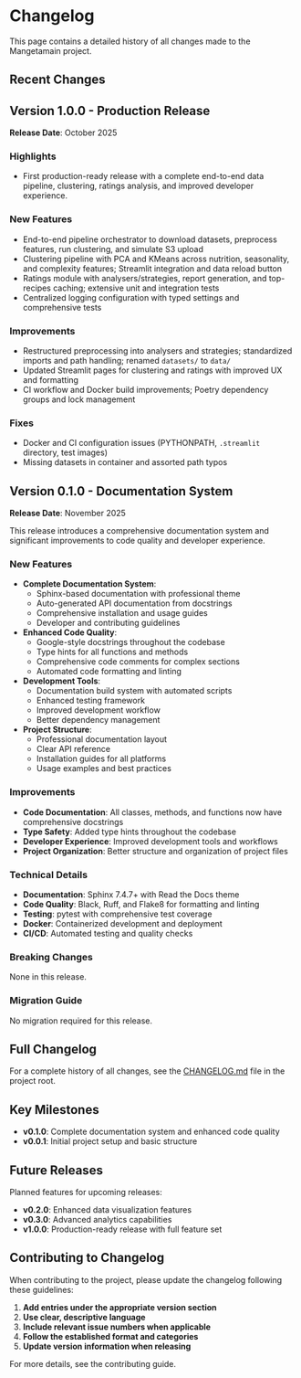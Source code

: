 # Changelog

This page contains a detailed history of all changes made to the Mangetamain project.

## Recent Changes

## Version 1.0.0 - Production Release

**Release Date**: October 2025

### Highlights

* First production-ready release with a complete end-to-end data pipeline, clustering, ratings analysis, and improved developer experience.

### New Features

* End-to-end pipeline orchestrator to download datasets, preprocess features, run clustering, and simulate S3 upload
* Clustering pipeline with PCA and KMeans across nutrition, seasonality, and complexity features; Streamlit integration and data reload button
* Ratings module with analysers/strategies, report generation, and top-recipes caching; extensive unit and integration tests
* Centralized logging configuration with typed settings and comprehensive tests

### Improvements

* Restructured preprocessing into analysers and strategies; standardized imports and path handling; renamed `datasets/` to `data/`
* Updated Streamlit pages for clustering and ratings with improved UX and formatting
* CI workflow and Docker build improvements; Poetry dependency groups and lock management

### Fixes

* Docker and CI configuration issues (PYTHONPATH, `.streamlit` directory, test images)
* Missing datasets in container and assorted path typos

## Version 0.1.0 - Documentation System

**Release Date**: November 2025

This release introduces a comprehensive documentation system and significant improvements to code quality and developer experience.

### New Features

* **Complete Documentation System**:
  - Sphinx-based documentation with professional theme
  - Auto-generated API documentation from docstrings
  - Comprehensive installation and usage guides
  - Developer and contributing guidelines
* **Enhanced Code Quality**:
  - Google-style docstrings throughout the codebase
  - Type hints for all functions and methods
  - Comprehensive code comments for complex sections
  - Automated code formatting and linting
* **Development Tools**:
  - Documentation build system with automated scripts
  - Enhanced testing framework
  - Improved development workflow
  - Better dependency management
* **Project Structure**:
  - Professional documentation layout
  - Clear API reference
  - Installation guides for all platforms
  - Usage examples and best practices

### Improvements

* **Code Documentation**: All classes, methods, and functions now have comprehensive docstrings
* **Type Safety**: Added type hints throughout the codebase
* **Developer Experience**: Improved development tools and workflows
* **Project Organization**: Better structure and organization of project files

### Technical Details

* **Documentation**: Sphinx 7.4.7+ with Read the Docs theme
* **Code Quality**: Black, Ruff, and Flake8 for formatting and linting
* **Testing**: pytest with comprehensive test coverage
* **Docker**: Containerized development and deployment
* **CI/CD**: Automated testing and quality checks

### Breaking Changes

None in this release.

### Migration Guide

No migration required for this release.

## Full Changelog

For a complete history of all changes, see the [CHANGELOG.md](../CHANGELOG.md) file in the project root.

## Key Milestones

* **v0.1.0**: Complete documentation system and enhanced code quality
* **v0.0.1**: Initial project setup and basic structure

## Future Releases

Planned features for upcoming releases:

* **v0.2.0**: Enhanced data visualization features
* **v0.3.0**: Advanced analytics capabilities
* **v1.0.0**: Production-ready release with full feature set

## Contributing to Changelog

When contributing to the project, please update the changelog following these guidelines:

1. **Add entries under the appropriate version section**
2. **Use clear, descriptive language**
3. **Include relevant issue numbers when applicable**
4. **Follow the established format and categories**
5. **Update version information when releasing**

For more details, see the contributing guide.
